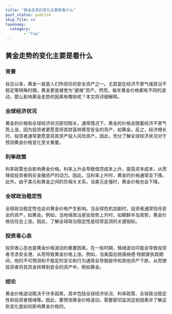 ```yaml
---
title: "黄金走势的变化主要是看什么"
post_status: publish
skip_file: no
taxonomy:
  category:
        - "faq"
---
```


## 黄金走势的变化主要是看什么

### 背景

自古以来，黄金一直是人们所信任的安全资产之一。尤其是在经济不景气或政治不稳定等特殊时期，黄金更是被誉为“避难”资产。然而，每年黄金价格都有不同的波动，那么影响黄金走势的因素有哪些呢？本文将详细解释。

### 全球经济状况

黄金的价格和全球经济状况密切相关。通常情况下，黄金的价格会随着经济不景气而上涨，因为投资者更愿意将其财富转移至安全的资产，如黄金。反之，经济增长时，投资者通常更愿意将其资产投入风险资产。因此，充分了解全球经济状况对于预测黄金价格变化至关重要。

### 利率政策

利率政策也会影响黄金价格。利率上升会导致借贷成本上升，提高资本成本，从而降低投资者购买金融资产的动力。因此，当利率上升时，黄金的价格通常会下降。此外，由于美元和黄金之间的负相关关系，当美元走强时，黄金价格也会下降。

### 全球政治稳定性

全球政治稳定性也会对黄金价格产生影响。当全球危机加剧时，投资者通常信任安全的资产，如黄金。例如，当地缘政治紧张局势上升时，如朝鲜半岛局势，黄金价格往往会上涨。因此，了解全球政治稳定性是经常监测的关键指标。

### 投资者心态

投资者心态也是黄金价格波动的重要因素。在一些时期，情绪波动可能会导致投资者寻求安全港，从而导致黄金价格上涨。例如，当美国总统唐纳德·特朗普执政期间，他的不可预测和不稳定的言论和行为通常会导致股市和其他资产下跌，从而使投资者将其资金转移到安全的资产中，例如黄金。

### 结论

黄金价格波动取决于许多因素，其中包括全球经济状况、利率政策、全球政治稳定性和投资者情绪等。因此，要预测黄金价格波动，需要密切监测这些因素并了解这些变化是如何影响黄金价格的。
